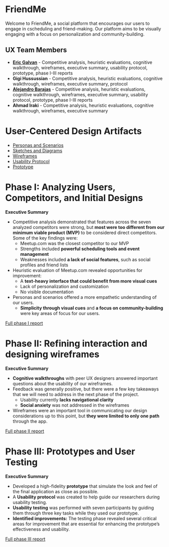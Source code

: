 # FriendMe

Welcome to FriendMe, a social platform that encourages our users to engage in cscheduling and friend-making. Our platform aims to be visually engaging with a focus on personalization and community-building.

## UX Team Members

* **[Eric Galvan](https://github.com/ChicoState/ux-personal-portfolio-GoosiferIO)** - Competitive analysis, heuristic evaluations, cognitive walkthrough, wireframes, executive summary, usability protocol, prototype, phase I-III reports 
* **Gigi Hussussian** - Competitive analysis, heuristic evaluations, cognitive walkthrough, wireframes, executive summary, protocol
* **[Alejandro Barajas](https://github.com/ChicoState/ux-personal-portfolio-Aloo32)** - Competitive analysis, heuristic evaluations, cognitive walkthrough, wireframes, executive summary, usability protocol, prototype, phase I-III reports
* **Ahmad Iraki** - Competitive analysis, heuristic evaluations, cognitive walkthrough, wireframes, executive summary

# User-Centered Design Artifacts
 
* [Personas and Scenarios](personas/)
* [Sketches and Diagrams](sketches/)
* [Wireframes](wireframes/)
* [Usability Protocol](protocol/)
* [Prototype](https://www.figma.com/file/UrV17NFIJJJ3RnCt5D7aEQ/Wireframes---Friend-Me?type=design&node-id=0%3A1&mode=design&t=SE7istejrFTuqGbp-1)

# Phase I: Analyzing Users, Competitors, and Initial Designs

**Executive Summary**

* Competitive analysis demonstrated that features across the seven analyzed competitors were strong, but **most were too different from our minimum viable product (MVP)** to be considered direct competitors. Some of the key findings were:
  * Meetup.com was the closest competitor to our MVP
  * Strengths included **powerful scheduling tools and event management**
  * Weaknesses included **a lack of social features**, such as social profiles and friend lists
* Heuristic evaluation of Meetup.com revealed opportunities for improvement:
  * A **text-heavy interface that could benefit from more visual cues**
  * Lack of personalization and customization
  * No visible documentation
* Personas and scenarios offered a more empathetic understanding of our users.
  * **Simplicity through visual cues** and **a focus on community-building** were key areas of focus for our users.

[Full phase I report](phaseI/)

# Phase II: Refining interaction and designing wireframes

**Executive Summary**

* **Cognitive walkthroughs** with peer UX designers answered important questions about the usability of our wireframes.
* Feedback was generally positive, but there were a few key takeaways that we will need to address in the next phase of the project.
  * Usability currently **lacks navigational clarity**
  * **Social anxiety** was not addressed in the wireframes
* Wireframes were an important tool in communicating our design considerations up to this point, but **they were limited to only one path** through the app.

[Full phase II report](phaseII/)

# Phase III: Prototypes and User Testing

**Executive Summary**

* Developed a high-fidelity **prototype** that simulate the look and feel of the final application as close as possible.
* A <b>Usability protocol</b> was created to help guide our researchers during usability testing.
* <b>Usability testing</b> was performed with seven participants by guiding them through three key tasks while they used our prototype.
* <b>Identified improvements:</b> The testing phase revealed several critical areas for improvement that are essential for enhancing the prototype’s effectiveness and usability.
 
[Full phase III report](phaseIII/)
